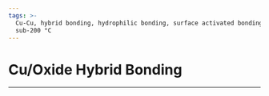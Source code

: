 ```yaml
---
tags: >-
  Cu-Cu, hybrid bonding, hydrophilic bonding, surface activated bonding (SAB),
  sub-200 °C
---
```


# Cu/Oxide Hybrid Bonding

---

